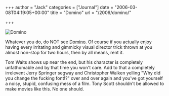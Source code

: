 +++
author = "Jack"
categories = ["Journal"]
date = "2006-03-08T04:19:05+00:00"
title = "Domino"
url = "/2006/domino/"

+++

![Domino][1] 

Whatever you do, do NOT see [Domino][1]. Of course if you actually enjoy having every irritating and gimmicky visual director trick thrown at you almost non-stop for two hours, then by all means, rent it. 

Tom Waits shows up near the end, but his character is completely unfathomable and by that time you won't care. Add to that a completely irrelevent Jerry Springer segway and Christopher Walken yelling "Why did you change the fucking font!?" over and over again and you've got yourself a noisy, stupid, confusing mess of a film. Tony Scott shouldn't be allowed to make movies like this. No one should. </p> 

[1]: <https://www.rottentomatoes.com/m/domino/>

 [1]: /files/domino.jpg